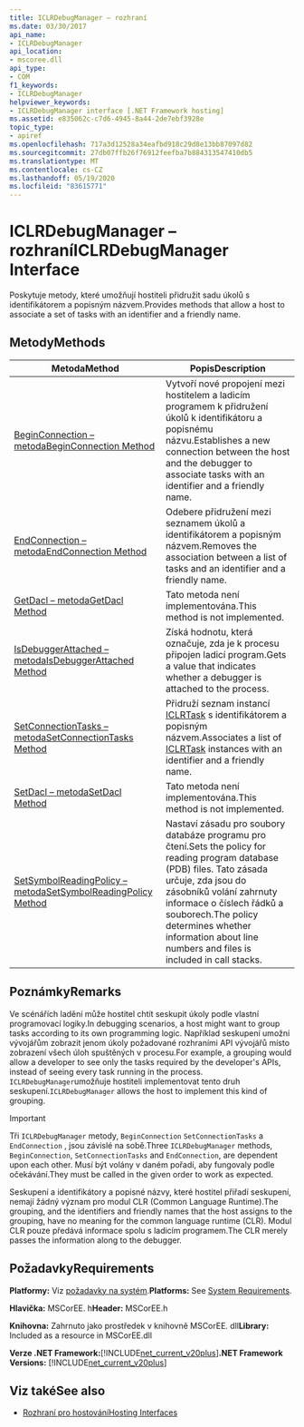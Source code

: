 ```yaml
---
title: ICLRDebugManager – rozhraní
ms.date: 03/30/2017
api_name:
- ICLRDebugManager
api_location:
- mscoree.dll
api_type:
- COM
f1_keywords:
- ICLRDebugManager
helpviewer_keywords:
- ICLRDebugManager interface [.NET Framework hosting]
ms.assetid: e835062c-c7d6-4945-8a44-2de7ebf3928e
topic_type:
- apiref
ms.openlocfilehash: 717a3d12528a34eafbd918c29d8e13bb87097d82
ms.sourcegitcommit: 27db07ffb26f76912feefba7b884313547410db5
ms.translationtype: MT
ms.contentlocale: cs-CZ
ms.lasthandoff: 05/19/2020
ms.locfileid: "83615771"
---
```

# <a name="iclrdebugmanager-interface"></a><span data-ttu-id="ba72c-102">ICLRDebugManager – rozhraní</span><span class="sxs-lookup"><span data-stu-id="ba72c-102">ICLRDebugManager Interface</span></span>
<span data-ttu-id="ba72c-103">Poskytuje metody, které umožňují hostiteli přidružit sadu úkolů s identifikátorem a popisným názvem.</span><span class="sxs-lookup"><span data-stu-id="ba72c-103">Provides methods that allow a host to associate a set of tasks with an identifier and a friendly name.</span></span>  
  
## <a name="methods"></a><span data-ttu-id="ba72c-104">Metody</span><span class="sxs-lookup"><span data-stu-id="ba72c-104">Methods</span></span>  
  
|<span data-ttu-id="ba72c-105">Metoda</span><span class="sxs-lookup"><span data-stu-id="ba72c-105">Method</span></span>|<span data-ttu-id="ba72c-106">Popis</span><span class="sxs-lookup"><span data-stu-id="ba72c-106">Description</span></span>|  
|------------|-----------------|  
|[<span data-ttu-id="ba72c-107">BeginConnection – metoda</span><span class="sxs-lookup"><span data-stu-id="ba72c-107">BeginConnection Method</span></span>](iclrdebugmanager-beginconnection-method.md)|<span data-ttu-id="ba72c-108">Vytvoří nové propojení mezi hostitelem a ladicím programem k přidružení úkolů k identifikátoru a popisnému názvu.</span><span class="sxs-lookup"><span data-stu-id="ba72c-108">Establishes a new connection between the host and the debugger to associate tasks with an identifier and a friendly name.</span></span>|  
|[<span data-ttu-id="ba72c-109">EndConnection – metoda</span><span class="sxs-lookup"><span data-stu-id="ba72c-109">EndConnection Method</span></span>](iclrdebugmanager-endconnection-method.md)|<span data-ttu-id="ba72c-110">Odebere přidružení mezi seznamem úkolů a identifikátorem a popisným názvem.</span><span class="sxs-lookup"><span data-stu-id="ba72c-110">Removes the association between a list of tasks and an identifier and a friendly name.</span></span>|  
|[<span data-ttu-id="ba72c-111">GetDacl – metoda</span><span class="sxs-lookup"><span data-stu-id="ba72c-111">GetDacl Method</span></span>](iclrdebugmanager-getdacl-method.md)|<span data-ttu-id="ba72c-112">Tato metoda není implementována.</span><span class="sxs-lookup"><span data-stu-id="ba72c-112">This method is not implemented.</span></span>|  
|[<span data-ttu-id="ba72c-113">IsDebuggerAttached – metoda</span><span class="sxs-lookup"><span data-stu-id="ba72c-113">IsDebuggerAttached Method</span></span>](iclrdebugmanager-isdebuggerattached-method.md)|<span data-ttu-id="ba72c-114">Získá hodnotu, která označuje, zda je k procesu připojen ladicí program.</span><span class="sxs-lookup"><span data-stu-id="ba72c-114">Gets a value that indicates whether a debugger is attached to the process.</span></span>|  
|[<span data-ttu-id="ba72c-115">SetConnectionTasks – metoda</span><span class="sxs-lookup"><span data-stu-id="ba72c-115">SetConnectionTasks Method</span></span>](../../../../docs/framework/unmanaged-api/hosting/iclrdebugmanager-setconnectiontasks-method.md)|<span data-ttu-id="ba72c-116">Přidruží seznam instancí [ICLRTask](iclrtask-interface.md) s identifikátorem a popisným názvem.</span><span class="sxs-lookup"><span data-stu-id="ba72c-116">Associates a list of [ICLRTask](iclrtask-interface.md) instances with an identifier and a friendly name.</span></span>|  
|[<span data-ttu-id="ba72c-117">SetDacl – metoda</span><span class="sxs-lookup"><span data-stu-id="ba72c-117">SetDacl Method</span></span>](iclrdebugmanager-setdacl-method.md)|<span data-ttu-id="ba72c-118">Tato metoda není implementována.</span><span class="sxs-lookup"><span data-stu-id="ba72c-118">This method is not implemented.</span></span>|  
|[<span data-ttu-id="ba72c-119">SetSymbolReadingPolicy – metoda</span><span class="sxs-lookup"><span data-stu-id="ba72c-119">SetSymbolReadingPolicy Method</span></span>](iclrdebugmanager-setsymbolreadingpolicy-method.md)|<span data-ttu-id="ba72c-120">Nastaví zásadu pro soubory databáze programu pro čtení.</span><span class="sxs-lookup"><span data-stu-id="ba72c-120">Sets the policy for reading program database (PDB) files.</span></span> <span data-ttu-id="ba72c-121">Tato zásada určuje, zda jsou do zásobníků volání zahrnuty informace o číslech řádků a souborech.</span><span class="sxs-lookup"><span data-stu-id="ba72c-121">The policy determines whether information about line numbers and files is included in call stacks.</span></span>|  
  
## <a name="remarks"></a><span data-ttu-id="ba72c-122">Poznámky</span><span class="sxs-lookup"><span data-stu-id="ba72c-122">Remarks</span></span>  
 <span data-ttu-id="ba72c-123">Ve scénářích ladění může hostitel chtít seskupit úkoly podle vlastní programovací logiky.</span><span class="sxs-lookup"><span data-stu-id="ba72c-123">In debugging scenarios, a host might want to group tasks according to its own programming logic.</span></span> <span data-ttu-id="ba72c-124">Například seskupení umožní vývojářům zobrazit jenom úkoly požadované rozhraními API vývojářů místo zobrazení všech úloh spuštěných v procesu.</span><span class="sxs-lookup"><span data-stu-id="ba72c-124">For example, a grouping would allow a developer to see only the tasks required by the developer's APIs, instead of seeing every task running in the process.</span></span> <span data-ttu-id="ba72c-125">`ICLRDebugManager`umožňuje hostiteli implementovat tento druh seskupení.</span><span class="sxs-lookup"><span data-stu-id="ba72c-125">`ICLRDebugManager` allows the host to implement this kind of grouping.</span></span>  
  
> [!IMPORTANT]
> <span data-ttu-id="ba72c-126">Tři `ICLRDebugManager` metody, `BeginConnection` `SetConnectionTasks` a `EndConnection` , jsou závislé na sobě.</span><span class="sxs-lookup"><span data-stu-id="ba72c-126">Three `ICLRDebugManager` methods, `BeginConnection`, `SetConnectionTasks` and `EndConnection`, are dependent upon each other.</span></span> <span data-ttu-id="ba72c-127">Musí být volány v daném pořadí, aby fungovaly podle očekávání.</span><span class="sxs-lookup"><span data-stu-id="ba72c-127">They must be called in the given order to work as expected.</span></span>  
  
 <span data-ttu-id="ba72c-128">Seskupení a identifikátory a popisné názvy, které hostitel přiřadí seskupení, nemají žádný význam pro modul CLR (Common Language Runtime).</span><span class="sxs-lookup"><span data-stu-id="ba72c-128">The grouping, and the identifiers and friendly names that the host assigns to the grouping, have no meaning for the common language runtime (CLR).</span></span> <span data-ttu-id="ba72c-129">Modul CLR pouze předává informace spolu s ladicím programem.</span><span class="sxs-lookup"><span data-stu-id="ba72c-129">The CLR merely passes the information along to the debugger.</span></span>  
  
## <a name="requirements"></a><span data-ttu-id="ba72c-130">Požadavky</span><span class="sxs-lookup"><span data-stu-id="ba72c-130">Requirements</span></span>  
 <span data-ttu-id="ba72c-131">**Platformy:** Viz [požadavky na systém](../../get-started/system-requirements.md).</span><span class="sxs-lookup"><span data-stu-id="ba72c-131">**Platforms:** See [System Requirements](../../get-started/system-requirements.md).</span></span>  
  
 <span data-ttu-id="ba72c-132">**Hlavička:** MSCorEE. h</span><span class="sxs-lookup"><span data-stu-id="ba72c-132">**Header:** MSCorEE.h</span></span>  
  
 <span data-ttu-id="ba72c-133">**Knihovna:** Zahrnuto jako prostředek v knihovně MSCorEE. dll</span><span class="sxs-lookup"><span data-stu-id="ba72c-133">**Library:** Included as a resource in MSCorEE.dll</span></span>  
  
 <span data-ttu-id="ba72c-134">**Verze .NET Framework:**[!INCLUDE[net_current_v20plus](../../../../includes/net-current-v20plus-md.md)]</span><span class="sxs-lookup"><span data-stu-id="ba72c-134">**.NET Framework Versions:** [!INCLUDE[net_current_v20plus](../../../../includes/net-current-v20plus-md.md)]</span></span>  
  
## <a name="see-also"></a><span data-ttu-id="ba72c-135">Viz také</span><span class="sxs-lookup"><span data-stu-id="ba72c-135">See also</span></span>

- [<span data-ttu-id="ba72c-136">Rozhraní pro hostování</span><span class="sxs-lookup"><span data-stu-id="ba72c-136">Hosting Interfaces</span></span>](hosting-interfaces.md)
